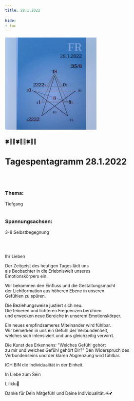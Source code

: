 ```yaml
---
title: 28.1.2022

hide:
- toc
---
```


<style>
img {
  width: 300px;
  max-width: 99%
}
</style>

![](../../img/2022-01-28.png)


### 🍀🦋💚🍀🦋💚🍀🦋💚

# Tagespentagramm 28.1.2022
<br><br>


### Thema:
Tiefgang
<br><br>


### Spannungsachsen:
3-8 Selbstbegegnung

<br><br>

Ihr Lieben

Der Zeitgeist des heutigen Tages lädt uns  
als Beobachter in die Erlebniswelt unseres  
Emotionskörpers ein.

Wir bekommen den Einfluss und die Gestaltungsmacht  
der Lichtformation aus höheren Ebene in unseren  
Gefühlen zu spüren.

Die Beziehungsweise justiert sich neu.  
Die feineren und lichteren Frequenzen berühren  
und erwecken neue Bereiche in unserem Emotionskörper.  

Ein neues empfindsameres Miteinander wird fühlbar.  
Wir bemerken in uns ein Gefühl der Verbundenheit,  
welches sich intensiviert und uns gleichzeitig verwirrt.  

Die Kunst des Erkennens: "Welches Gefühl gehört  
zu mir und welches Gefühl gehört Dir?" Den Widerspruch des  
Verbundenseins und der klaren Abgrenzung wird fühlbar.  

ICH BIN die Individualität in der Einheit.  

In Liebe zum Sein  


Liliklu🦋  


Danke für Dein Mitgefühl und Deine Individualität.☀️💕

